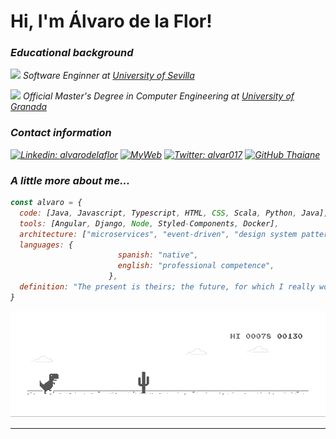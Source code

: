 <h1> Hi, I'm Álvaro de la Flor!</h1>

### *Educational background*

<p><img src="https://www.gbif.es/wp-content/uploads/2007/08/Departamento-Biologia-Vegetal-y-Ecologia-Universidad-de-Sevilla-1.png" width="30"><em> Software Enginner at <a href="http://www.us.es">University of Sevilla</a></br>

<p><img src="https://i1.wp.com/alumaasociacion.com/wp-content/uploads/2014/07/logo-de-la-ugr.png?fit=847%2C793&ssl=1" width="30"><em> Official Master's Degree in Computer Engineering at <a href="http://www.ugr.es">University of Granada</a></br>

### *Contact information*

[![Linkedin: alvarodelaflor](https://img.shields.io/badge/-alvarodelaflor-blue?style=flat-square&logo=Linkedin&logoColor=white&link=https://www.linkedin.com/in/alvarodelaflor/)](https://www.linkedin.com/in/alvarodelaflor/)
[![MyWeb](https://img.shields.io/badge/Personal%20Website-alvarodelaflor.com-blue)](https://www.alvarodelaflor.com)
[![Twitter: alvar017](https://img.shields.io/twitter/follow/alvar017?style=social)](https://twitter.com/alvar017)
[![GitHub Thaiane](https://img.shields.io/github/followers/alvarodelaflor?label=follow&style=social)](https://github.com/alvarodelaflor)


### *A little more about me...*  

```javascript
const alvaro = {
  code: [Java, Javascript, Typescript, HTML, CSS, Scala, Python, Java],
  tools: [Angular, Django, Node, Styled-Components, Docker],
  architecture: ["microservices", "event-driven", "design system pattern"],
  languages: {
                        spanish: "native",
                        english: "professional competence",
                      },
  definition: "The present is theirs; the future, for which I really worked, is mine"
}
```

![dino](dino.gif)

---